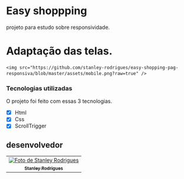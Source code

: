 # Easy shoppping
projeto para estudo sobre responsividade.


# Adaptação das telas. 


    <img src="https://github.com/stanley-rodrigues/easy-shopping-pag-responsiva/blob/master/assets/mobile.png?raw=true" />
    




### Tecnologias utilizadas

O projeto foi feito com essas 3 tecnologias.

- [x] Html
- [x] Css
- [x] ScrollTrigger

##  desenvolvedor

<table>
  <tr>
    <td align="center">
      <a href="https://www.linkedin.com/in/stanley-rodrigues/">
        <img src="./myphoto/stanley.jpg" width="100px;" alt="Foto de Stanley Rodrigues"/><br>
        <sub>
          <b>Stanley Rodrigues</b>
        </sub>
      </a>
    </td>
  </tr>
</table>


